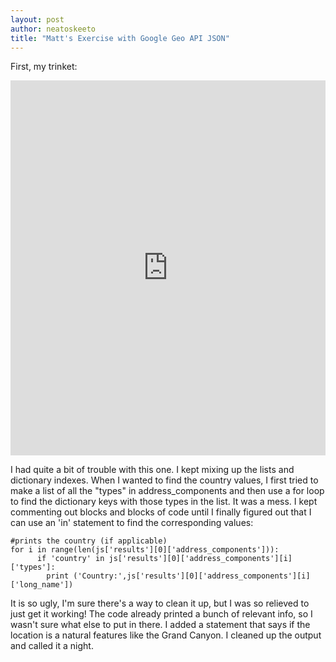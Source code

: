 ```yaml
---
layout: post
author: neatoskeeto
title: "Matt's Exercise with Google Geo API JSON"
---
```

First, my trinket:
<iframe src="https://trinket.io/embed/python3/c4d6457bed" width="100%" height="600" frameborder="0" marginwidth="0" marginheight="0" allowfullscreen></iframe>

I had quite a bit of trouble with this one. I kept mixing up the lists and dictionary indexes. When I wanted to find the country values, I first tried to make a list of all the "types" in address_components and then use a for loop to find the dictionary keys with those types in the list. It was a mess. I kept commenting out blocks and blocks of code until I finally figured out that I can use an 'in' statement to find the corresponding values:
```
#prints the country (if applicable)
for i in range(len(js['results'][0]['address_components'])):
      if 'country' in js['results'][0]['address_components'][i]['types']:
        print ('Country:',js['results'][0]['address_components'][i]['long_name'])
```
It is so ugly, I'm sure there's a way to clean it up, but I was so relieved to just get it working! The code already printed a bunch of relevant info, so I wasn't sure what else to put in there. I added a statement that says if the location is a natural features like the Grand Canyon. I cleaned up the output and called it a night. 

